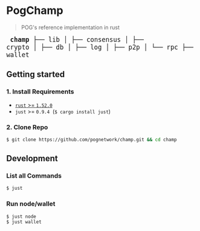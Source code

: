 # PogChamp
> POG's reference implementation in rust

<big><pre>
**champ**
  ├── lib
  │   ├── consensus
  │   ├── crypto
  │   ├── db
  │   ├── log
  │   ├── p2p
  │   └── rpc
  ├── node
  └── wallet</pre></big>


## Getting started
### 1. Install Requirements

* [`rust` >= `1.52.0`](https://rustup.rs/)
* `just` >= `0.9.4` &nbsp;(`$ cargo install just`)

### 2. Clone Repo

```bash
$ git clone https://github.com/pognetwork/champ.git && cd champ
```

## Development

### List all Commands
```bash
$ just
```

### Run node/wallet
```
$ just node
$ just wallet
```